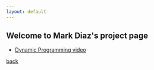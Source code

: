 ```yaml
---
layout: default
---
```


## Welcome to Mark Diaz's project page

*   [Dynamic Programming video](https://youtu.be/u_kvWSt9ow4)

[back](./)
